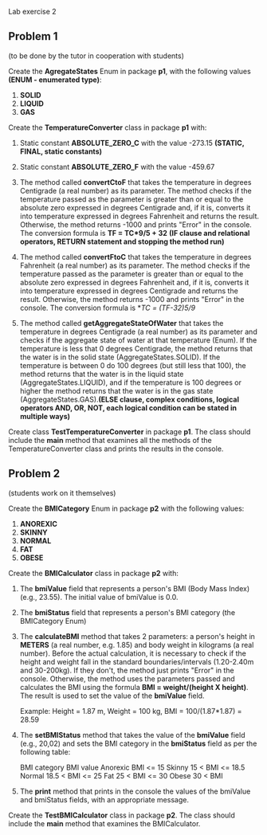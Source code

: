Lab exercise 2

## Problem 1
(to be done by the tutor in cooperation with students)

Create the **AgregateStates** Enum in package **p1**, with the following values **(ENUM - enumerated type)**:

1. **SOLID**
2. **LIQUID**
3. **GAS**

Create the **TemperatureConverter** class in package **p1** with:

1. Static constant **ABSOLUTE_ZERO_C** with the value -273.15 **(STATIC, FINAL, static constants)**

2. Static constant **ABSOLUTE_ZERO_F** with the value -459.67

3. The method called **convertCtoF** that takes the temperature in degrees Centigrade (a real number) as its parameter. The method checks if the temperature passed as the parameter is greater than or equal to the absolute zero expressed in degrees Centigrade and, if it is, converts it into temperature expressed in degrees Fahrenheit and returns the result. Otherwise, the method returns -1000 and prints "Error" in the console. The conversion formula is **TF = TC*9/5 + 32** **(IF clause and relational operators, RETURN statement and stopping the method run)**

4. The method called **convertFtoC** that takes the temperature in degrees Fahrenheit (a real number) as its parameter. The method checks if the temperature passed as the parameter is greater than or equal to the absolute zero expressed in degrees Fahrenheit and, if it is, converts it into temperature expressed in degrees Centigrade and returns the result. Otherwise, the method returns -1000 and prints "Error" in the console. The conversion formula is **TC = (TF-32)*5/9**

5. The method called **getAggregateStateOfWater** that takes the temperature in degrees Centigrade (a real number) as its parameter and checks if the aggregate state of water at that temperature (Enum). If the temperature is less that 0 degrees Centigrade, the method returns that the water is in the solid state (AggregateStates.SOLID). If the temperature is between 0 do 100 degrees (but still less that 100), the method returns that the water is in the liquid state (AggregateStates.LIQUID), and if the temperature is 100 degrees or higher the method returns that the water is in the gas state (AggregateStates.GAS).**(ELSE clause, complex conditions, logical operators AND, OR, NOT, each logical condition can be stated in multiple ways)**

Create class **TestTemperatureConverter** in package **p1**. The class should include the **main** method that examines all the methods of the TemperatureConverter class and prints the results in the console.

## Problem 2
(students work on it themselves)

Create the **BMICategory** Enum in package **p2** with the following values:

1. **ANOREXIC**
2. **SKINNY**
3. **NORMAL**
4. **FAT**
5. **OBESE**

Create the **BMICalculator** class in package **p2** with:

1. The **bmiValue** field that represents a person's BMI (Body Mass Index) (e.g., 23.55). The initial value of bmiValue is 0.0.

2. The **bmiStatus** field that represents a person's BMI category (the BMICategory Enum)

3. The **calculateBMI** method that takes 2 parameters: a person's height in **METERS** (a real number, e.g. 1.85) and body weight in kilograms (a real number). Before the actual calculation, it is necessary to check if the height and weight fall in the standard boundaries/intervals (1.20-2.40m and 30-200kg). If they don't, the method just prints "Error" in the console. Otherwise, the method uses the parameters passed and calculates the BMI using the formula **BMI = weight/(height X height)**. The result is used to set the value of the **bmiValue** field.

	Example: 	Height = 1.87 m, Weight = 100 kg,  BMI = 100/(1.87*1.87) = 28.59

4. The **setBMIStatus** method that takes the value of the **bmiValue** field (e.g., 20,02) and sets the BMI category in the **bmiStatus** field as per the following table:

	BMI category	BMI value
	Anorexic		BMI <= 15 
	Skinny 			15 < BMI <= 18.5 
	Normal 			18.5 < BMI <= 25
	Fat				25 < BMI <= 30
	Obese			30 < BMI

5. The **print** method that prints in the console the values of the bmiValue and bmiStatus fields, with an appropriate message.

Create the **TestBMICalculator** class in package **p2**. The class should include the **main** method that examines the BMICalculator.
